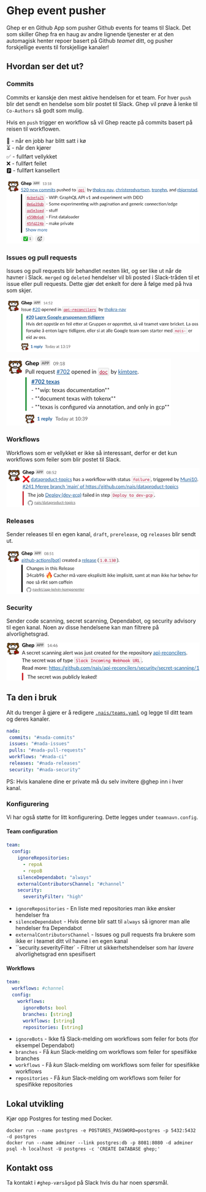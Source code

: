 # Ghep event pusher

Ghep er en Github App som pusher Github events for teams til Slack.
Det som skiller Ghep fra en haug av andre lignende tjenester er at den automagisk henter repoer basert på Github _teamet_ ditt, og pusher forskjellige events til forskjellige kanaler!

## Hvordan ser det ut?

### Commits

Commits er kanskje den mest aktive hendelsen for et team.
For hver `push` blir det sendt en hendelse som blir postet til Slack.
Ghep vil prøve å lenke til `Co-Authors` så godt som mulig.

Hvis en `push` trigger en workflow så vil Ghep reacte på commits basert på reisen til workflowen.

👀 - når en jobb har blitt satt i kø  
⏳ - når den kjører  
✅ - fullført vellykket  
❌ - fullført feilet  
🅿️ - fullført kansellert  

![Commits posted to Slack](images/commits.png)

### Issues og pull requests

Issues og pull requests blir behandlet nesten likt, og ser like ut når de havner i Slack.
`merged` og `deleted` hendelser vil bli posted i Slack-tråden til et issue eller pull requests.
Dette gjør det enkelt for dere å følge med på hva som skjer.

![A issue posted to Slack](images/issue.png)

![A pull request posted to Slack](images/pull-request.png)

### Workflows

Workflows som er vellykket er ikke så interessant, derfor er det kun workflows som feiler som blir postet til Slack.

![A failed workflow will be posted to Slack](images/failed-workflow.png)

### Releases

Sender releases til en egen kanal, `draft`, `prerelease`, og `releases` blir sendt ut.

![A release posted to Slack](images/release.png)

### Security

Sender code scanning, secret scanning, Dependabot, og security advisory til egen kanal.
Noen av disse hendelsene kan man filtrere på alvorlighetsgrad.

![A secret scanning alert posted to Slack](images/secret-scanning.png)

## Ta den i bruk

Alt du trenger å gjøre er å redigere [`.nais/teams.yaml`](https://github.com/navikt/ghep/blob/main/.nais/teams.yaml) og legge til ditt team og deres kanaler.

``` yaml
nada:
 commits: "#nada-commits"
 issues: "#nada-issues"
 pulls: "#nada-pull-requests"
 workflows: "#nada-ci"
 releases: "#nada-releases"
 security: "#nada-security"
```

PS: Hvis kanalene dine er private må du selv invitere @ghep inn i hver kanal.

### Konfigurering

Vi har også støtte for litt konfigurering.
Dette legges under `teamnavn.config`.

#### Team configuration

``` yaml
team:
  config:
    ignoreRepositories:
      - repoA
      - repoB
    silenceDependabot: "always"
    externalContributorsChannel: "#channel"
    security:
      severityFilter: "high"
```

- `ignoreRepositories` - En liste med repositories man ikke ønsker hendelser fra
- `silenceDependabot` - Hvis denne blir satt til `always` så ignorer man alle hendelser fra Dependabot
- `externalContributorsChannel` - Issues og pull requests fra brukere som ikke er i teamet ditt vil havne i en egen kanal
- ``security.severityFilter` - Filtrer ut sikkerhetshendelser som har _lavere_ alvorlighetsgrad enn spesifisert

#### Workflows

``` yaml
team:
  workflows: #channel
  config:
    workflows:
      ignoreBots: bool
      branches: [string]
      workflows: [string]
      repositories: [string]
```

- `ignoreBots` - Ikke få Slack-melding om workflows som feiler for bots (for eksempel Dependabot)
- `branches` - Få *kun* Slack-melding om workflows som feiler for spesifikke branches
- `workflows` - Få *kun* Slack-melding om workflows som feiler for spesifikke workflows
- `repositories` - Få *kun* Slack-melding om workflows som feiler for spesifikke repositories

## Lokal utvikling

Kjør opp Postgres for testing med Docker.

``` shell
docker run --name postgres -e POSTGRES_PASSWORD=postgres -p 5432:5432 -d postgres
docker run --name adminer --link postgres:db -p 8081:8080 -d adminer
psql -h localhost -U postgres -c 'CREATE DATABASE ghep;'
```

## Kontakt oss

Ta kontakt i `#ghep-værsågod` på Slack hvis du har noen spørsmål.
